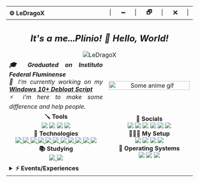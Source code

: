<div>
  <table>
    <thead>
      <tr>
        <th align="left">⚙️ LeDragoX</th>
        <th align="right">│⠀⠀🗕⠀⠀│⠀⠀🗗⠀⠀│⠀⠀🗙⠀⠀│</th>
      </tr>
    </thead>
    <tbody>
      <tr>
        <td colspan="2" align="center">
          <h2 align="center"><i>It's a me...Plínio! 👋 Hello, World!</i></h2>
          <img src="https://komarev.com/ghpvc/?username=LeDragoX&label=Profile_Views&color=blueviolet&style=flat" alt="LeDragoX" />
        </td>
      </tr>
      <tr>
        <td colspan="1" align="justify">
          <b><i>🎓 Graduated on Instituto Federal Fluminense</i></b><br>
          <i>🔭 I’m currently working on my <a href="https://github.com/LeDragoX/Win-Debloat-Tools"><b>Windows 10+ Debloat Script</b></a></i><br>
          <i>⚡ i'm here to make some difference and help people.</i>
        </td>
        <td align="center">
          <a href="#blank"><img src="https://media.tenor.com/7KTms42M9RUAAAAC/berserk-guts.gif" align="center" title="Some anime gif" width="100%" height="auto" alt="Some anime gif"></a>
        </td>
      </tr>
      <tr>
        <td colspan="1" align="center">
          <b>🪛 Tools</b><br>
            <a href="https://code.visualstudio.com/"><img src="https://img.shields.io/badge/IDE-VS_Code-0078D4?style=flat&logo=visual%20studio%20code&logoColor=white"></a>
            <a href="https://www.gimp.org/"><img src="https://img.shields.io/badge/Design-GIMP-657D8B?style=flat&logo=gimp&logoColor=FFFFFF"></a>
            <a href="https://www.figma.com"><img src="https://img.shields.io/badge/Web_Design-Figma-%23F24E1E.svg?style=flat&logo=figma&logoColor=white"></a>
            <a href="https://www.blackmagicdesign.com/br/products/davinciresolve"><img src="https://img.shields.io/badge/Video_Editing-DaVinci_Resolve-E64B3D?style=flat&logo=davinci-resolve&logoColor=white"></a>
          <br><b>🚀 Technologies</b><br>
            <a href="#blank">
              <img src="https://img.shields.io/badge/PowerShell-5391FE?style=flat&logo=PowerShell&logoColor=white">
              <img src="https://img.shields.io/badge/Shell_Script-121011?style=flat&logo=linux&logoColor=white">
              <img src="https://img.shields.io/badge/HTML-E34F26?style=flat&logo=html5&logoColor=white">
              <img src="https://img.shields.io/badge/CSS-1572B6?style=flat&logo=css3&logoColor=white">
              <img src="https://img.shields.io/badge/JavaScript-F7DF1E?style=flat&logo=javascript&logoColor=black">
              <img src="https://img.shields.io/badge/TypeScript-007ACC?style=flat&logo=typescript&logoColor=white">
              <img src="https://img.shields.io/badge/Python-3776AB?style=flat&logo=python&logoColor=FFD343">
              <img src="https://img.shields.io/badge/Ruby-CC342D?style=flat&logo=ruby&logoColor=white">
              <img src="https://img.shields.io/badge/PostgreSQL-%23316192.svg?style=flat&logo=postgresql&logoColor=white">
              <img src="https://img.shields.io/badge/MySQL-%2300f.svg?style=flat&logo=mysql&logoColor=white">
              <img src="https://img.shields.io/badge/SQLite-%2307405e.svg?style=flat&logo=sqlite&logoColor=white">
            </a>
          <br><b>📚 Studying</b><br>
            <a href="#blank">
              <img src="https://img.shields.io/badge/Rails-%23CC0000.svg?style=flat&logo=ruby-on-rails&logoColor=white">
              <img src="https://img.shields.io/badge/React-%2320232a.svg?style=flat&logo=react&logoColor=%2361DAFB">
            </a>
        </td>
        <td colspan="1" align="center">
          <b>👀 Socials</b><br>
          <a href="https://gitlab.com/LeDragoX"><img src="https://img.shields.io/badge/GitLab-330F63?style=flat&logo=gitlab&logoColor=white"></a>
          <a href="mailto:plinio2xd@gmail.com"><img src="https://img.shields.io/badge/-Gmail-c14438?style=flat&logo=Gmail&logoColor=white"></a>
          <a href="https://www.linkedin.com/in/plinio-larrubia"><img src="https://img.shields.io/badge/LinkedIn-blue?style=flat&logo=Linkedin&logoColor=white"></a>
          <a href="https://myanimelist.net/profile/LeDragoX"><img src="https://img.shields.io/badge/MyAnimeList-2E51A2?style=flat&logo=myanimelist&logoColor=white"></a>
          <a href="https://steamcommunity.com/id/ledragox/"><img src="https://img.shields.io/badge/Steam-000000?style=flat&logo=steam&logoColor=white"></a>
          <a href="https://forum.xda-developers.com/m/ledragox.8006906/"><img src="https://img.shields.io/badge/XDA-Developers-F59812?style=flat&logo=xda-developers&logoColor=white"></a>
          <br><b>👨🏻‍💻 My Setup</b><br>
          <a href="https://amzn.to/3k4f5nh"><img src="https://img.shields.io/badge/ASUS-A320M\K-ED1C24?style=flat&logo=amd&logoColor=white"></a>
          <a href="https://amzn.to/3YVsGvM"><img src="https://img.shields.io/badge/AMD-Ryzen_5_5600-ED1C24?style=flat&logo=amd&logoColor=white"></a>
          <a href="https://amzn.to/3lI31J2"><img src="https://img.shields.io/badge/Corsair-16GB_RAM_@2666Mhz-993399?style=flat&logo=corsair&logoColor=white"></a>
          <a href="https://amzn.to/3YQGKXF"><img src="https://img.shields.io/badge/NVIDIA-GTX1060_6GB-76B900?style=flat&logo=nvidia&logoColor=white"></a>
          <br><b>💾 Operating Systems</b><br>
          <a href="https://www.microsoft.com/software-download/windows10"><img src="https://img.shields.io/badge/OS-Windows_10-0078D6?style=flat&logo=microsoft&logoColor=white"></a>
          <a href="https://www.linuxmint.com/"><img src="https://img.shields.io/badge/OS-Linux_Mint_\_Ubuntu_WSL-FFFFFF?style=flat&logo=linux-mint"></a>
          <a href="#blank"><img src="https://img.shields.io/badge/OS-Android_13_(Pixel_Extended)-3DDC84?style=flat&logo=android&logoColor="></a>
        </td>
      </tr>
      <tr>
        <td colspan="2">
          <details>
            <summary><b>⚡ Events/Experiences</b></summary>
            <table align="center">
              <thead align="center">
                <tr>
                  <th>Icon</th>
                  <th>Name</th>
                  <th>Company</th>
                  <th>Date</th>
                  <th>Learned</th>
                </tr>
              </thead>
              <tbody align="center">
                <tr>
                  <td>
                    <img src="https://github.com/TreinaDev.png" width="25px" style="vertical-align: middle;" />
                  </td>
                  <td><a href="https://treinadev.com.br/" target="_blank">TreinaDev 7</a></td>
                  <td>Campus Code</td>
                  <td>2021</td>
                  <td>
                    Git, Signing Keys,<br/>
                    Ruby v3, Rails v6,<br/>
                    TDD, Following Conventions,<br/>
                    Linting, Pair Programming,<br/>
                    Daily Meeting
                  </td>
                </tr>
              </tbody>
            </table>
          </details>
        </td>
      </tr>
    </tbody>
  </table>
</div>

<!--
**LeDragoX/LeDragoX** is a ✨ _special_ ✨ repository because its `README.md` (this file) appears on your GitHub profile.

Here are some ideas to get you started:

- 🔭 I’m currently working on ...
- 🌱 I’m currently learning ...
- 👯 I’m looking to collaborate on ...
- 🤔 I’m looking for help with ...
- 💬 Ask me about ...
- 📫 How to reach me: ...
- 😄 Pronouns: ...
- ⚡ Fun fact: ...
  -->
